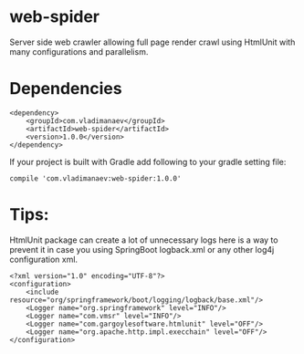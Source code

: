 # web-spider

Server side web crawler allowing full page render crawl using HtmlUnit with many configurations and parallelism.

Dependencies
=============
```
<dependency>
    <groupId>com.vladimanaev</groupId>
    <artifactId>web-spider</artifactId>
    <version>1.0.0</version>
</dependency>
```

If your project is built with Gradle add following to your gradle setting file:
```
compile 'com.vladimanaev:web-spider:1.0.0'
```

Tips:
=====
HtmlUnit package can create a lot of unnecessary logs here is a way to prevent it in case you using SpringBoot logback.xml or any other log4j configuration xml.
```
<?xml version="1.0" encoding="UTF-8"?>
<configuration>
    <include resource="org/springframework/boot/logging/logback/base.xml"/>
    <Logger name="org.springframework" level="INFO"/>
    <Logger name="com.vmsr" level="INFO"/>
    <Logger name="com.gargoylesoftware.htmlunit" level="OFF"/>
    <Logger name="org.apache.http.impl.execchain" level="OFF"/>
</configuration>
```